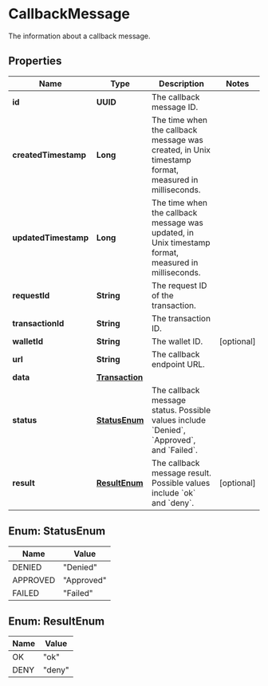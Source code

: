 

# CallbackMessage

The information about a callback message.

## Properties

| Name | Type | Description | Notes |
|------------ | ------------- | ------------- | -------------|
|**id** | **UUID** | The callback message ID. |  |
|**createdTimestamp** | **Long** | The time when the callback message was created, in Unix timestamp format, measured in milliseconds. |  |
|**updatedTimestamp** | **Long** | The time when the callback message was updated, in Unix timestamp format, measured in milliseconds. |  |
|**requestId** | **String** | The request ID of the transaction. |  |
|**transactionId** | **String** | The transaction ID. |  |
|**walletId** | **String** | The wallet ID. |  [optional] |
|**url** | **String** | The callback endpoint URL. |  |
|**data** | [**Transaction**](Transaction.md) |  |  |
|**status** | [**StatusEnum**](#StatusEnum) | The callback message status. Possible values include &#x60;Denied&#x60;, &#x60;Approved&#x60;, and &#x60;Failed&#x60;.  |  |
|**result** | [**ResultEnum**](#ResultEnum) | The callback message result. Possible values include &#x60;ok&#x60; and &#x60;deny&#x60;.  |  [optional] |



## Enum: StatusEnum

| Name | Value |
|---- | -----|
| DENIED | &quot;Denied&quot; |
| APPROVED | &quot;Approved&quot; |
| FAILED | &quot;Failed&quot; |



## Enum: ResultEnum

| Name | Value |
|---- | -----|
| OK | &quot;ok&quot; |
| DENY | &quot;deny&quot; |



